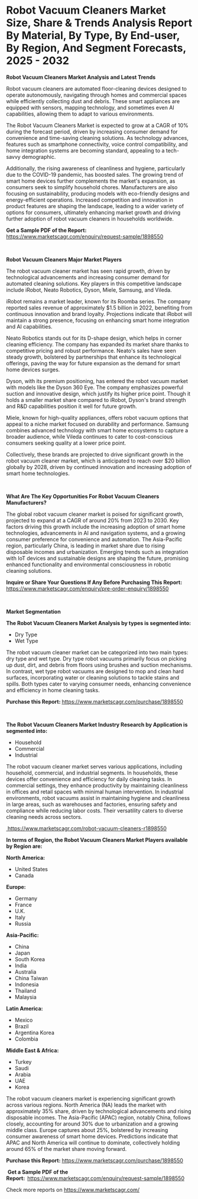 <p><h1>Robot Vacuum Cleaners Market Size, Share & Trends Analysis Report By Material, By Type, By End-user, By Region, And Segment Forecasts, 2025 - 2032</h1></p><p><strong>Robot Vacuum Cleaners Market Analysis and Latest Trends</strong></p>
<p><p>Robot vacuum cleaners are automated floor-cleaning devices designed to operate autonomously, navigating through homes and commercial spaces while efficiently collecting dust and debris. These smart appliances are equipped with sensors, mapping technology, and sometimes even AI capabilities, allowing them to adapt to various environments.</p><p>The Robot Vacuum Cleaners Market is expected to grow at a CAGR of 10% during the forecast period, driven by increasing consumer demand for convenience and time-saving cleaning solutions. As technology advances, features such as smartphone connectivity, voice control compatibility, and home integration systems are becoming standard, appealing to a tech-savvy demographic. </p><p>Additionally, the rising awareness of cleanliness and hygiene, particularly due to the COVID-19 pandemic, has boosted sales. The growing trend of smart home devices further complements the market's expansion, as consumers seek to simplify household chores. Manufacturers are also focusing on sustainability, producing models with eco-friendly designs and energy-efficient operations. Increased competition and innovation in product features are shaping the landscape, leading to a wider variety of options for consumers, ultimately enhancing market growth and driving further adoption of robot vacuum cleaners in households worldwide.</p></p>
<p><strong>Get a Sample PDF of the Report:&nbsp;</strong> <a href="https://www.marketscagr.com/enquiry/request-sample/1898550?utm_campaign=2653&utm_medium=2&utm_source=Github&utm_content=ia&utm_term=11042025&utm_id=robot-vacuum-cleaners">https://www.marketscagr.com/enquiry/request-sample/1898550</a></p>
<p>&nbsp;</p>
<p><strong>Robot Vacuum Cleaners Major Market Players</strong></p>
<p><p>The robot vacuum cleaner market has seen rapid growth, driven by technological advancements and increasing consumer demand for automated cleaning solutions. Key players in this competitive landscape include iRobot, Neato Robotics, Dyson, Miele, Samsung, and Vileda.</p><p>iRobot remains a market leader, known for its Roomba series. The company reported sales revenue of approximately $1.5 billion in 2022, benefiting from continuous innovation and brand loyalty. Projections indicate that iRobot will maintain a strong presence, focusing on enhancing smart home integration and AI capabilities.</p><p>Neato Robotics stands out for its D-shape design, which helps in corner cleaning efficiency. The company has expanded its market share thanks to competitive pricing and robust performance. Neato's sales have seen steady growth, bolstered by partnerships that enhance its technological offerings, paving the way for future expansion as the demand for smart home devices surges.</p><p>Dyson, with its premium positioning, has entered the robot vacuum market with models like the Dyson 360 Eye. The company emphasizes powerful suction and innovative design, which justify its higher price point. Though it holds a smaller market share compared to iRobot, Dyson's brand strength and R&D capabilities position it well for future growth. </p><p>Miele, known for high-quality appliances, offers robot vacuum options that appeal to a niche market focused on durability and performance. Samsung combines advanced technology with smart home ecosystems to capture a broader audience, while Vileda continues to cater to cost-conscious consumers seeking quality at a lower price point.</p><p>Collectively, these brands are projected to drive significant growth in the robot vacuum cleaner market, which is anticipated to reach over $20 billion globally by 2028, driven by continued innovation and increasing adoption of smart home technologies.</p></p>
<p>&nbsp;</p>
<p><strong>What Are The Key Opportunities For Robot Vacuum Cleaners Manufacturers?</strong></p>
<p><p>The global robot vacuum cleaner market is poised for significant growth, projected to expand at a CAGR of around 20% from 2023 to 2030. Key factors driving this growth include the increasing adoption of smart home technologies, advancements in AI and navigation systems, and a growing consumer preference for convenience and automation. The Asia-Pacific region, particularly China, is leading in market share due to rising disposable incomes and urbanization. Emerging trends such as integration with IoT devices and sustainable designs are shaping the future, promising enhanced functionality and environmental consciousness in robotic cleaning solutions.</p></p>
<p><strong>Inquire or Share Your Questions If Any Before Purchasing This Report:</strong> <a href="https://www.marketscagr.com/enquiry/pre-order-enquiry/1898550?utm_campaign=2653&utm_medium=2&utm_source=Github&utm_content=ia&utm_term=11042025&utm_id=robot-vacuum-cleaners">https://www.marketscagr.com/enquiry/pre-order-enquiry/1898550</a></p>
<p>&nbsp;</p>
<p><strong>Market Segmentation</strong></p>
<p><strong>The Robot Vacuum Cleaners Market Analysis by types is segmented into:</strong></p>
<p><ul><li>Dry Type</li><li>Wet Type</li></ul></p>
<p><p>The robot vacuum cleaner market can be categorized into two main types: dry type and wet type. Dry type robot vacuums primarily focus on picking up dust, dirt, and debris from floors using brushes and suction mechanisms. In contrast, wet type robot vacuums are designed to mop and clean hard surfaces, incorporating water or cleaning solutions to tackle stains and spills. Both types cater to varying consumer needs, enhancing convenience and efficiency in home cleaning tasks.</p></p>
<p><strong>Purchase this Report:&nbsp;</strong><a href="https://www.marketscagr.com/purchase/1898550?utm_campaign=2653&utm_medium=2&utm_source=Github&utm_content=ia&utm_term=11042025&utm_id=robot-vacuum-cleaners">https://www.marketscagr.com/purchase/1898550</a></p>
<p>&nbsp;</p>
<p><strong>The Robot Vacuum Cleaners Market Industry Research by Application is segmented into:</strong></p>
<p><ul><li>Household</li><li>Commercial</li><li>Industrial</li></ul></p>
<p><p>The robot vacuum cleaner market serves various applications, including household, commercial, and industrial segments. In households, these devices offer convenience and efficiency for daily cleaning tasks. In commercial settings, they enhance productivity by maintaining cleanliness in offices and retail spaces with minimal human intervention. In industrial environments, robot vacuums assist in maintaining hygiene and cleanliness in large areas, such as warehouses and factories, ensuring safety and compliance while reducing labor costs. Their versatility caters to diverse cleaning needs across sectors.</p></p>
<p><a href="https://www.marketscagr.com/robot-vacuum-cleaners-r1898550?utm_campaign=2653&utm_medium=2&utm_source=Github&utm_content=ia&utm_term=11042025&utm_id=robot-vacuum-cleaners">&nbsp;https://www.marketscagr.com/robot-vacuum-cleaners-r1898550</a></p>
<p><strong>In terms of Region, the Robot Vacuum Cleaners Market Players available by Region are:</strong></p>
<p>
    <p> <strong> North America: </strong>
        <ul>
            <li>United States</li>
            <li>Canada</li>
        </ul>
        </p> 
    <p> <strong> Europe: </strong>
        <ul>
            <li>Germany</li>
            <li>France</li>
            <li>U.K.</li>
            <li>Italy</li>
            <li>Russia</li>
        </ul>
        </p> 
    <p> <strong> Asia-Pacific: </strong>
        <ul>
            <li>China</li>
            <li>Japan</li>
            <li>South Korea</li>
            <li>India</li>
            <li>Australia</li>
            <li>China Taiwan</li>
            <li>Indonesia</li>
            <li>Thailand</li>
            <li>Malaysia</li>
        </ul>
        </p> 
    <p> <strong> Latin America: </strong>
        <ul>
            <li>Mexico</li>
            <li>Brazil</li>
            <li>Argentina Korea</li>
            <li>Colombia</li>
        </ul>
        </p> 
    <p> <strong> Middle East & Africa: </strong>
        <ul>
            <li>Turkey</li>
            <li>Saudi</li>
            <li>Arabia</li>
            <li>UAE</li>
            <li>Korea</li>
        </ul>
    </p>
    </p>
<p><p>The robot vacuum cleaners market is experiencing significant growth across various regions. North America (NA) leads the market with approximately 35% share, driven by technological advancements and rising disposable incomes. The Asia-Pacific (APAC) region, notably China, follows closely, accounting for around 30% due to urbanization and a growing middle class. Europe captures about 25%, bolstered by increasing consumer awareness of smart home devices. Predictions indicate that APAC and North America will continue to dominate, collectively holding around 65% of the market share moving forward.</p></p>
<p><strong>Purchase this Report: </strong><a href="https://www.marketscagr.com/purchase/1898550?utm_campaign=2653&utm_medium=2&utm_source=Github&utm_content=ia&utm_term=11042025&utm_id=robot-vacuum-cleaners">https://www.marketscagr.com/purchase/1898550</a></p>
<p>&nbsp;<strong>Get a Sample PDF of the Report:&nbsp;&nbsp;</strong><a href="https://www.marketscagr.com/enquiry/request-sample/1898550?utm_campaign=2653&utm_medium=2&utm_source=Github&utm_content=ia&utm_term=11042025&utm_id=robot-vacuum-cleaners">https://www.marketscagr.com/enquiry/request-sample/1898550</a></p>
<p><strong></strong></p>
<p>Check more reports on <a href="https://www.marketscagr.com/?utm_campaign=2653&utm_medium=2&utm_source=Github&utm_content=ia&utm_term=11042025&utm_id=robot-vacuum-cleaners">https://www.marketscagr.com/</a></p>
